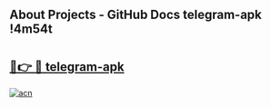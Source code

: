 ## About Projects - GitHub Docs telegram-apk !4m54t

# <h2><a href="https://andorid.site?title=telegram-apk&ref=19M">🔗👉 🔴 telegram-apk</a></h2>

[![acn](https://github.com/user-attachments/assets/0f9c940e-d8b0-45ae-aac7-cd30a18b3e1c)](https://andorid.site?title=telegram-apk&ref=19M)
